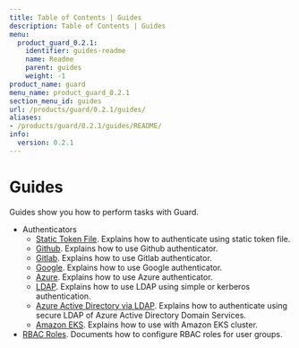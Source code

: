 ```yaml
---
title: Table of Contents | Guides
description: Table of Contents | Guides
menu:
  product_guard_0.2.1:
    identifier: guides-readme
    name: Readme
    parent: guides
    weight: -1
product_name: guard
menu_name: product_guard_0.2.1
section_menu_id: guides
url: /products/guard/0.2.1/guides/
aliases:
- /products/guard/0.2.1/guides/README/
info:
  version: 0.2.1
---
```


# Guides

Guides show you how to perform tasks with Guard.

- Authenticators
  - [Static Token File](/products/guard/0.2.1/guides/authenticator/static_token_file). Explains how to authenticate using static token file.
  - [Github](/products/guard/0.2.1/guides/authenticator/github). Explains how to use Github authenticator.
  - [Gitlab](/products/guard/0.2.1/guides/authenticator/gitlab). Explains how to use Gitlab authenticator.
  - [Google](/products/guard/0.2.1/guides/authenticator/google). Explains how to use Google authenticator.
  - [Azure](/products/guard/0.2.1/guides/authenticator/azure). Explains how to use Azure authenticator.
  - [LDAP](/products/guard/0.2.1/guides/authenticator/ldap). Explains how to use LDAP using simple or kerberos authentication.
  - [Azure Active Directory via LDAP](/products/guard/0.2.1/guides/authenticator/ldap_azure). Explains how to authenticate using secure LDAP of Azure Active Directory Domain Services.
  - [Amazon EKS](/products/guard/0.2.1/guides/authenticator/aws_eks). Explains how to use with Amazon EKS cluster.
- [RBAC Roles](/products/guard/0.2.1/guides/rbac). Documents how to configure RBAC roles for user groups.

